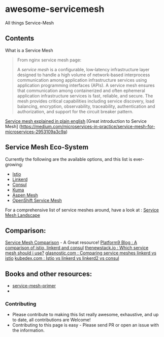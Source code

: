 # awesome-servicemesh
All things Service-Mesh

## Contents

 What is a Service Mesh

> From nginx service mesh page:
> 
> A _service mesh_ is a configurable, low‑latency infrastructure layer designed to handle a high volume of network‑based interprocess communication among application infrastructure services using application programming interfaces (APIs). A service mesh ensures that communication among containerized and often ephemeral application infrastructure services is fast, reliable, and secure. The mesh provides critical capabilities including service discovery, load balancing, encryption, observability, traceability, authentication and authorization, and support for the circuit breaker pattern.

[Service mesh explained in plain english](https://medium.com/swlh/service-mesh-explained-in-plain-english-8e5505f74ead)
[Great introduction to Service Mesh] (https://medium.com/microservices-in-practice/service-mesh-for-microservices-2953109a3c9a) 

## Service Mesh Eco-System
Currently the following are the available options, and this list is ever-growing:
 - [Istio](https://github.com/k8s-dev/awesome-servicemesh/blob/master/Istio.md)
 - [Linkerd](https://github.com/k8s-dev/awesome-servicemesh/blob/master/Linkerd.md)
 - [Consul ](https://github.com/k8s-dev/awesome-servicemesh/blob/master/Consul.md)
 - [Kuma](https://github.com/k8s-dev/awesome-servicemesh/blob/master/Kuma.md)
- [Aspen Mesh](https://github.com/k8s-dev/awesome-servicemesh/blob/master/AspenMesh.md)
- [OpenShift Service Mesh](https://github.com/k8s-dev/awesome-servicemesh/blob/master/OpenShiftServiceMesh.md)

For a comprehensive list of service meshes around, have a look at : [Service Mesh Landscape](https://layer5.io/landscape/)

## Comparison:
[Service Mesh Comparison](https://servicemesh.es) - A Great resource!
[Platform9 Blog : A comparison of istio, linkerd and consul](https://platform9.com/blog/kubernetes-service-mesh-a-comparison-of-istio-linkerd-and-consul/) 
[thenewstack.io : Which service mesh should i use?](https://thenewstack.io/which-service-mesh-should-i-use/)
[glasnostic.com : Comparing service meshes linkerd vs istio](https://glasnostic.com/blog/comparing-service-meshes-linkerd-vs-istio)
[kubedex.com : Istio vs linkerd vs linkerd2 vs consul](https://kubedex.com/istio-vs-linkerd-vs-linkerd2-vs-consul/)

## Books and other resources:

 - [service-mesh-primer](https://leanpub.com/service-mesh-primer)
 - 

### Contributing
-   Please contribute to making this list really awesome, exhaustive, and up to date, all contributions are Welcome!
-   Contributing to this page is easy - Please send PR or open an issue with the information.
<!--stackedit_data:
eyJoaXN0b3J5IjpbLTEzMzM3NjgyOTEsLTU2NjExNDU1MCwtNT
czNDAyMzYsMzQ0OTgwMzAzLDEzOTg3MTUwNTEsLTIzNzU3MDM3
OCwtMTY0NDAyMjYzMCwtMTQyMzY5MjU4MF19
-->